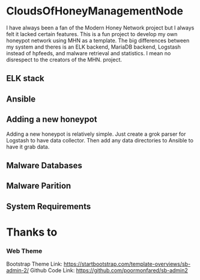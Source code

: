 # CloudsOfHoneyManagementNode
I have always been a fan of the Modern Honey Network project but I always felt it lacked certain features. This is a fun project to develop my own honeypot network using MHN as a template. The big differences between my system and theres is an ELK backend, MariaDB backend, Logstash instead of hpfeeds, and malware retrieval and statistics. I mean no disrespect to the creators of the MHN. project.


## ELK stack



## Ansible



## Adding a new honeypot
Adding a new honeypot is relatively simple. Just create a grok parser for Logstash to have data collector. Then add any data directories to Ansible to have it grab data.


## Malware Databases


## Malware Parition


## System Requirements


# Thanks to
### Web Theme
Bootstrap Theme Link: https://startbootstrap.com/template-overviews/sb-admin-2/
Github Code Link: https://github.com/poormonfared/sb-admin2
